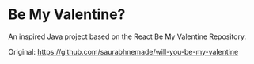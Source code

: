 # Be My Valentine?
An inspired Java project based on the React Be My Valentine Repository.

Original: https://github.com/saurabhnemade/will-you-be-my-valentine

